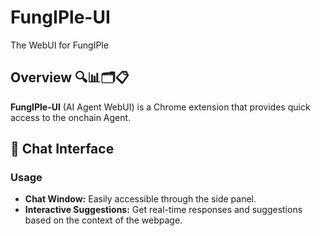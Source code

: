 # FungIPle-UI
The WebUI for FungIPle

## Overview 🔍📊🗂️📋
**FungIPle-UI** (AI Agent WebUI) is a Chrome extension that provides quick access to the onchain Agent.

## 💬 Chat Interface



### Usage
- **Chat Window:** Easily accessible through the side panel.
- **Interactive Suggestions:** Get real-time responses and suggestions based on the context of the webpage.
